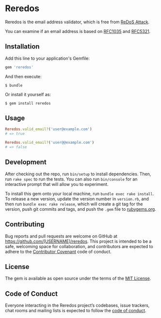 # Reredos

Reredos is the email address validator, which is free from [ReDoS Attack](https://www.owasp.org/index.php/Regular_expression_Denial_of_Service_-_ReDoS).

You can examine if an email address is based on [RFC1035](https://www.ietf.org/rfc/rfc1035.txt) and [RFC5321](https://www.ietf.org/rfc/rfc5321.txt).

## Installation

Add this line to your application's Gemfile:

```ruby
gem 'reredos'
```

And then execute:

    $ bundle

Or install it yourself as:

    $ gem install reredos

## Usage
```ruby
Reredos.valid_email?('user@example.com')
# => true

Reredos.valid_email?('user@@example.com')
# => false
```

## Development

After checking out the repo, run `bin/setup` to install dependencies. Then, run `rake spec` to run the tests. You can also run `bin/console` for an interactive prompt that will allow you to experiment.

To install this gem onto your local machine, run `bundle exec rake install`. To release a new version, update the version number in `version.rb`, and then run `bundle exec rake release`, which will create a git tag for the version, push git commits and tags, and push the `.gem` file to [rubygems.org](https://rubygems.org).

## Contributing

Bug reports and pull requests are welcome on GitHub at https://github.com/[USERNAME]/reredos. This project is intended to be a safe, welcoming space for collaboration, and contributors are expected to adhere to the [Contributor Covenant](http://contributor-covenant.org) code of conduct.

## License

The gem is available as open source under the terms of the [MIT License](https://opensource.org/licenses/MIT).

## Code of Conduct

Everyone interacting in the Reredos project’s codebases, issue trackers, chat rooms and mailing lists is expected to follow the [code of conduct](https://github.com/[USERNAME]/reredos/blob/master/CODE_OF_CONDUCT.md).
